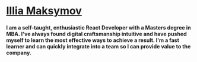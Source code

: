 # [Illia Maksymov](https://maksymov.me/)

#### I am a self-taught, enthusiastic React Developer with a Masters degree in MBA. I've always found digital craftsmanship intuitive and have pushed myself to learn the most effective ways to achieve a result. I'm a fast learner and can quickly integrate into a team so I can provide value to the company.
